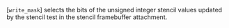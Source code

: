 [`write_mask`] selects the bits of the unsigned integer stencil values
updated by the stencil test in the stencil framebuffer attachment.